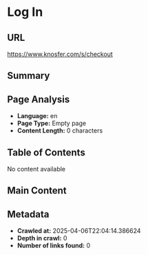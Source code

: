 # Log In

## URL
https://www.knosfer.com/s/checkout

## Summary


## Page Analysis
- **Language:** en
- **Page Type:** Empty page
- **Content Length:** 0 characters

## Table of Contents
No content available

## Main Content


## Metadata
- **Crawled at:** 2025-04-06T22:04:14.386624
- **Depth in crawl:** 0
- **Number of links found:** 0
